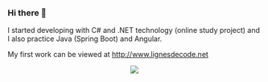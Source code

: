 
### Hi there 👋

I started developing with C# and .NET technology (online study project) and I also practice Java (Spring Boot) and Angular.

My first work can be viewed at http://www.lignesdecode.net

<p align="center">
  <img src="https://user-images.githubusercontent.com/105590069/209784219-e4449f71-c258-4024-b864-9bb23658d889.png">
  <!--![Lignesdecode net 430x237](https://user-images.githubusercontent.com/105590069/209784219-e4449f71-c258-4024-b864-9bb23658d889.png)-->
  <!--<img width="460" height="300" src="http://www.fillmurray.com/460/300">-->
</p>







<!--
**Sudo1999/Sudo1999** is a ✨ _special_ ✨ repository because its `README.md` (this file) appears on your GitHub profile.

Here are some ideas to get you started:

- 🔭 I’m currently working on ...
- 🌱 I’m currently learning ...
- 👯 I’m looking to collaborate on ...
- 🤔 I’m looking for help with ...
- 💬 Ask me about ...
- 📫 How to reach me: ...
- 😄 Pronouns: ...
- ⚡ Fun fact: ...
-->
